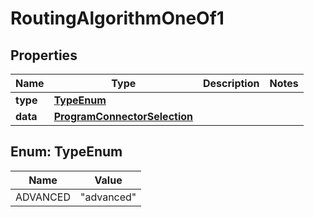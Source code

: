 

# RoutingAlgorithmOneOf1


## Properties

| Name | Type | Description | Notes |
|------------ | ------------- | ------------- | -------------|
|**type** | [**TypeEnum**](#TypeEnum) |  |  |
|**data** | [**ProgramConnectorSelection**](ProgramConnectorSelection.md) |  |  |



## Enum: TypeEnum

| Name | Value |
|---- | -----|
| ADVANCED | &quot;advanced&quot; |



